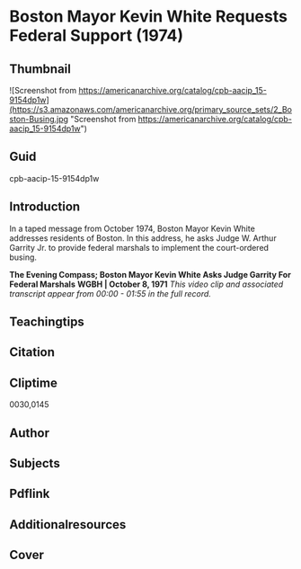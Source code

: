 # Boston Mayor Kevin White Requests Federal Support (1974)

## Thumbnail

![Screenshot from https://americanarchive.org/catalog/cpb-aacip_15-9154dp1w](https://s3.amazonaws.com/americanarchive.org/primary_source_sets/2_Boston-Busing.jpg "Screenshot from https://americanarchive.org/catalog/cpb-aacip_15-9154dp1w")


## Guid
cpb-aacip-15-9154dp1w 

## Introduction

In a taped message from October 1974, Boston Mayor Kevin White addresses residents of Boston. In this address, he asks Judge W. Arthur Garrity Jr. to provide federal marshals to implement the court-ordered busing. 

<b>The Evening Compass; Boston Mayor Kevin White Asks Judge Garrity For Federal Marshals</b>
<b>WGBH | October 8, 1971</b>
<i>This video clip and associated transcript appear from 00:00 - 01:55 in the full record.</i>

## Teachingtips

## Citation

## Cliptime

0030,0145

## Author
## Subjects
## Pdflink
## Additionalresources
## Cover
